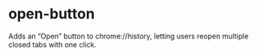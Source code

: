 # open-button
Adds an “Open” button to chrome://history, letting users reopen multiple closed tabs with one click.
